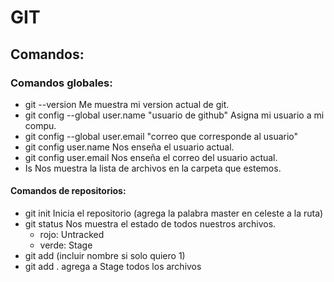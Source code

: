 # GIT

## Comandos:

### Comandos globales:

+ git --version
    Me muestra mi version actual de git.
+ git config --global user.name "usuario de github"
    Asigna mi usuario a mi compu.
+ git config --global user.email "correo que corresponde al usuario"
+ git config user.name 
    Nos enseña el usuario actual.
+ git config user.email
    Nos enseña el correo del usuario actual.
+ Is
    Nos muestra la lista de archivos en la carpeta que estemos.

#### Comandos de repositorios:

+ git init
    Inicia el repositorio (agrega la palabra master en celeste a la ruta)
+ git status
    Nos muestra el estado de todos nuestros archivos.
    + rojo: Untracked
    + verde: Stage
+ git add
    (incluir nombre si solo quiero 1)
+ git add .
    agrega a Stage todos los archivos

